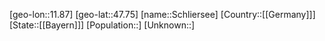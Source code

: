 ﻿---
location: [47.75,11.87]
type: City
tags:
- geo/City


SpocWebEntityId: 34036
isDeleted: false
confidential: public

---
[geo-lon::11.87]
[geo-lat::47.75]
[name::Schliersee]
[Country::[[Germany]]]
[State::[[Bayern]]]
[Population::]
[Unknown::]

